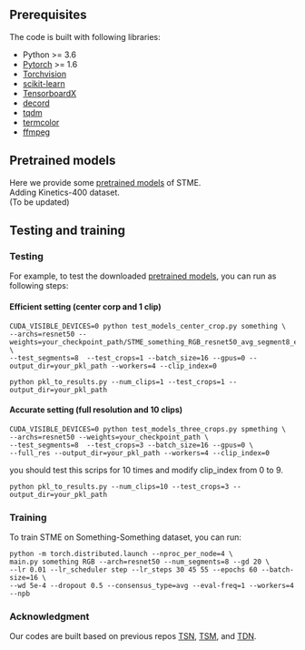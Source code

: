 <!--- # STME:A Spatiotemporal and Motion Information Extraction Network for Action Recognition -->
## Prerequisites
The code is built with following libraries:<br> 
* Python >= 3.6
* [Pytorch](https://pytorch.org/) >= 1.6
* [Torchvision](https://github.com/pytorch/vision)
* [scikit-learn](https://github.com/scikit-learn/scikit-learn)
* [TensorboardX](https://github.com/lanpa/tensorboardX)
* [decord](https://github.com/dmlc/decord)
* [tqdm](https://github.com/tqdm/tqdm)
* [termcolor](https://github.com/ikalnytskyi/termcolor)
* [ffmpeg](https://www.ffmpeg.org/)
## Pretrained models
Here we provide some [pretrained models](https://drive.google.com/drive/folders/1eN-1VPw7Kb9KKDImFjEGlsouFimPQXG-) of STME.<br>
Adding Kinetics-400 dataset.<br>
(To be updated)
## Testing and training
### Testing
For example, to test the downloaded [pretrained models](https://drive.google.com/drive/folders/1eN-1VPw7Kb9KKDImFjEGlsouFimPQXG-), you can run as following steps:
#### Efficient setting (center corp and 1 clip)
  ```
  CUDA_VISIBLE_DEVICES=0 python test_models_center_crop.py something \ 
  --archs=resnet50 --weights=your_checkpoint_path/STME_something_RGB_resnet50_avg_segment8_e60.pth.tar \ 
  --test_segments=8  --test_crops=1 --batch_size=16 --gpus=0 --output_dir=your_pkl_path --workers=4 --clip_index=0
  ```
  ```
  python pkl_to_results.py --num_clips=1 --test_crops=1 --output_dir=your_pkl_path
  ```
#### Accurate setting (full resolution and 10 clips)
  ```
  CUDA_VISIBLE_DEVICES=0 python test_models_three_crops.py spmething \ 
  --archs=resnet50 --weights=your_checkpoint_path \ 
  --test_segments=8  --test_crops=3 --batch_size=16 --gpus=0 \
  --full_res --output_dir=your_pkl_path --workers=4 --clip_index=0
  ```
  you should test this scrips for 10 times and modify clip_index from 0 to 9.
  ```
  python pkl_to_results.py --num_clips=10 --test_crops=3 --output_dir=your_pkl_path
  ```  
### Training
To train STME on Something-Something dataset, you can run:
  ```
  python -m torch.distributed.launch --nproc_per_node=4 \
  main.py something RGB --arch=resnet50 --num_segments=8 --gd 20 \
  --lr 0.01 --lr_scheduler step --lr_steps 30 45 55 --epochs 60 --batch-size=16 \
  --wd 5e-4 --dropout 0.5 --consensus_type=avg --eval-freq=1 --workers=4 --npb
  ```
### Acknowledgment
Our codes are built based on previous repos [TSN](https://github.com/yjxiong/temporal-segment-networks), [TSM](https://github.com/mit-han-lab/temporal-shift-module), and [TDN](https://github.com/MCG-NJU/TDN).
